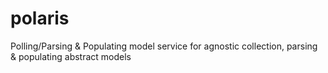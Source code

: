 # polaris
Polling/Parsing &amp; Populating model service for agnostic collection, parsing &amp; populating abstract models
